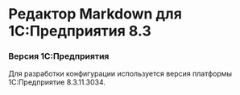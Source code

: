 # Редактор Markdown для 1С:Предприятия 8.3

### Версия 1С:Предприятия

Для разработки конфигурации используется версия платформы 1С:Предприятие 8.3.11.3034.